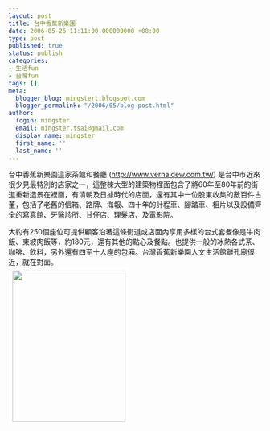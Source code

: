 ```yaml
---
layout: post
title: 台中香蕉新樂園
date: 2006-05-26 11:11:00.000000000 +08:00
type: post
published: true
status: publish
categories:
- 生活fun
- 台灣fun
tags: []
meta:
  blogger_blog: mingstert.blogspot.com
  blogger_permalink: "/2006/05/blog-post.html"
author:
  login: mingster
  email: mingster.tsai@gmail.com
  display_name: mingster
  first_name: ''
  last_name: ''
---
```

<p>台中香蕉新樂園這家茶館和餐廳 (<a href="http://www.vernaldew.com.tw/" target="_blank">http://www.vernaldew.com.tw/</a>) 是台中市近來很少見最特別的店家之一，這整棟大型的建築物裡面包含了將60年至80年前的街道重新造景在裡面，有清朝及日據時代的店面，還有其中一位股東收集的數百件古董，包括了老舊的信箱、路牌、海報、四十年的計程車、腳踏車、相片以及設備齊全的寫真館、牙醫診所、甘仔店、理髮店、及電影院。</p>
<p>大約有250個座位可提供顧客沿著這條街道或店面內享用多樣的台式套餐像是牛肉飯、東坡肉飯等，約180元，還有其他的點心及餐點。也提供一般的冰熱各式茶、咖啡、飲料，另外還有四至十人座的包廂。台灣香蕉新樂園人文生活館離孔廟很近，就在對面。<br /><img style="width:225px;height:300px;border-color:#ffffff;" hspace="2" src="{{ site.JB.IMAGE_PATH }}/x1pyOKpfgDESZ4FYp_CDDhOHS2jOOZY6mJtTxMx13pz6e1T7M8uSyS2bLFquFc5k614un5CMgGAuWnDPF4tU95L5dsz14xKLrfopIwz79DqKPXwlyp4oOkTnsnIwfz0wnoY5ba1FUOhWJA" vspace="2" border="6" /> </p>
